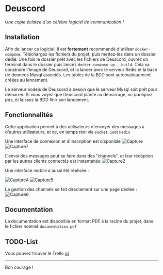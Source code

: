 # Deuscord

*Une copie éclatée d'un célèbre logiciel de communication !*

## Installation

Afin de lancer ce logiciel, il est **fortement** recommandé d'utiliser `docker-compose`. Téléchargez les fichiers du projet, puis mettez-les dans un dossier dédié. Une fois le dossier prêt avec les fichiers de Deuscord, ouvrez un terminal dans le dossier puis lancez `docker-compose up --build`. Cela va construire l'image de Deuscord, et la lancer avec le serveur Redis et la base de données Mysql associés. Les tables de la BDD sont automatiquement créées au lencement.

Le serveur nodejs de Deuscord a besoin que le serveur Mysql soit prêt pour démarrer. Si vous voyez que Deuscord plante au démarrage, *ne paniquez pas*, et laissez la BDD finir son lancement.

## Fonctionnalités

Cette application permet à des utilisateurs d'envoyer des messages à d'autres utilisateurs, et ce, en temps réel via `socket.io`et `Redis`

Une interface de connexion et d'inscription est disponible
![Capture](https://user-images.githubusercontent.com/75009579/138721637-94fce2be-8a57-45b3-885c-c9703e9829c5.PNG)
![Capture7](https://user-images.githubusercontent.com/75009579/138721682-49609637-e150-4182-8846-02804a032c7f.PNG)

L'envoi des messages peut se faire dans des "channels", et leur récéption par les autres clients connectés est instantanée
![Capture2](https://user-images.githubusercontent.com/75009579/138722115-7b0e0913-eb7d-4ea3-9d92-04194996594c.PNG)

Une interface mobile a aussi été réalisée :

![Capture4](https://user-images.githubusercontent.com/75009579/138722294-9055be36-e5ad-4004-9bc9-6f5c8c941405.PNG)
![Capture5](https://user-images.githubusercontent.com/75009579/138722298-cc5ab28c-f587-4036-8ff1-2f5bcabd5cb3.PNG)

La gestion des channels se fait directement sur une page dédiée :
![Capture6](https://user-images.githubusercontent.com/75009579/138722727-4d45d371-ed3b-414a-8963-3fbe44121a29.PNG)

## Documentation

La documentation est disponible en format PDF à la racine du projet, dans le fichier nommé `documentation.pdf`

## TODO-List

Vous pouvez trouver le Trello [ici](https://trello.com/b/4jhfpepF/deuscord)

-----

Bon courage !
